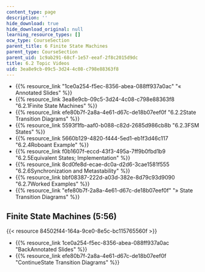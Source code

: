 ```yaml
---
content_type: page
description: ''
hide_download: true
hide_download_original: null
learning_resource_types: []
ocw_type: CourseSection
parent_title: 6 Finite State Machines
parent_type: CourseSection
parent_uid: 1c9ab291-68cf-1e57-eeaf-2f8c2015d9dc
title: 6.2 Topic Videos
uid: 3ea8e9cb-09c5-3d24-4c08-c798e88363f8
---
```


*   {{% resource_link "1ce0a254-f5ec-8356-abea-088ff937a0ac" "« Annotated Slides" %}}
*   {{% resource_link 3ea8e9cb-09c5-3d24-4c08-c798e88363f8 "6.2.1Finite State Machines" %}}
*   {{% resource_link efe80b7f-2a8a-4e61-d67c-de18b07eef0f "6.2.2State Transition Diagrams" %}}
*   {{% resource_link 5593f1fb-aaf0-b088-c82d-2685d986cb8b "6.2.3FSM States" %}}
*   {{% resource_link 5660b129-4820-f444-5ed1-eb1f3d46c117 "6.2.4Roboant Example" %}}
*   {{% resource_link f0b1607f-eccd-43f3-495a-7ff9b0fbd1b9 "6.2.5Equivalent States; Implementation" %}}
*   {{% resource_link 8cd0fe8d-ecae-dc0a-d2d6-3cae1581f555 "6.2.6Synchronization and Metastability" %}}
*   {{% resource_link bbf08387-222d-a03d-382e-8d79c93d9090 "6.2.7Worked Examples" %}}
*   {{% resource_link "efe80b7f-2a8a-4e61-d67c-de18b07eef0f" "» State Transition Diagrams" %}}

Finite State Machines (5:56)
----------------------------

{{< resource 84502f44-164a-9ce0-8e5c-bc115765560f >}}

*   {{% resource_link 1ce0a254-f5ec-8356-abea-088ff937a0ac "BackAnnotated Slides" %}}
*   {{% resource_link efe80b7f-2a8a-4e61-d67c-de18b07eef0f "ContinueState Transition Diagrams" %}}